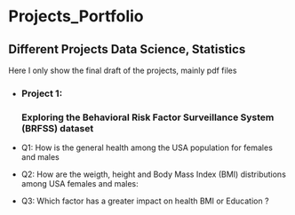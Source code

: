 # Projects_Portfolio
## Different Projects Data Science, Statistics
Here I only show the final draft of the projects, mainly pdf files

* ### Project 1:
  ### Exploring the Behavioral Risk Factor Surveillance System (BRFSS) dataset

* Q1: How is the general health among the USA population for females and males
* Q2: How are the weigth, height and Body Mass Index (BMI) distributions among USA females and
males:
* Q3: Which factor has a greater impact on health BMI or Education ?
